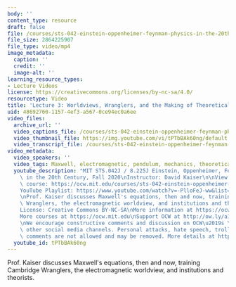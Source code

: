 ```yaml
---
body: ''
content_type: resource
draft: false
file: /courses/sts-042-einstein-oppenheimer-feynman-physics-in-the-20th-century-fall-2020/ocw_8225_sts042_lecture03_2020sep14_360p_16_9.mp4
file_size: 2864225907
file_type: video/mp4
image_metadata:
  caption: ''
  credit: ''
  image-alt: ''
learning_resource_types:
- Lecture Videos
license: https://creativecommons.org/licenses/by-nc-sa/4.0/
resourcetype: Video
title: 'Lecture 3: Worldviews, Wranglers, and the Making of Theoretical Physicists'
uid: 48692760-1157-4ef3-a567-0ce94ec0a6ee
video_files:
  archive_url: ''
  video_captions_file: /courses/sts-042-einstein-oppenheimer-feynman-physics-in-the-20th-century-fall-2020/1O6MQ_0-RJ6VvDYYt7P_qm9feKF1y-FF6_transcript.webvtt
  video_thumbnail_file: https://img.youtube.com/vi/tPTbBAk60ng/default.jpg
  video_transcript_file: /courses/sts-042-einstein-oppenheimer-feynman-physics-in-the-20th-century-fall-2020/1O6MQ_0-RJ6VvDYYt7P_qm9feKF1y-FF6_transcript.pdf
video_metadata:
  video_speakers: ''
  video_tags: Maxwell, electromagnetic, pendulum, mechanics, theoretical physics
  youtube_description: "MIT STS.042J / 8.225J Einstein, Oppenheimer, Feynman: Physics\
    \ in the 20th Century, Fall 2020\nInstructor: David Kaiser\n\nView the complete\
    \ course: https://ocw.mit.edu/courses/sts-042-einstein-oppenheimer-feynman-physics-in-the-20th-century-fall-2020\n\
    YouTube Playlist: https://www.youtube.com/watch?v=-PlloFeJ-ww&list=PLUl4u3cNGP63bAfjGas3TuA4ZCPUtN6Xf\n\
    \nProf. Kaiser discusses Maxwell's equations, then and now, training Cambridge\
    \ Wranglers, the electromagnetic worldview, and institutions and theorists.\n\n\
    License: Creative Commons BY-NC-SA\nMore information at https://ocw.mit.edu/terms\n\
    More courses at https://ocw.mit.edu\nSupport OCW at http://ow.ly/a1If50zVRlQ\n\
    \nWe encourage constructive comments and discussion on OCW\u2019s YouTube and\
    \ other social media channels. Personal attacks, hate speech, trolling, and inappropriate\
    \ comments are not allowed and may be removed. More details at https://ocw.mit.edu/comments."
  youtube_id: tPTbBAk60ng
---
```

Prof. Kaiser discusses Maxwell's equations, then and now, training Cambridge Wranglers, the electromagnetic worldview, and institutions and theorists.